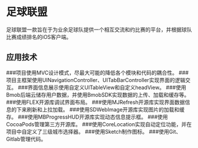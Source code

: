 # 足球联盟
足球联盟一款旨在于为业余足球队提供一个相互交流和约比赛的平台，并根据球队比赛成绩排名的iOS客户端。
## 应用技术
###项目使用MVC设计模式，尽最大可能的降低各个模块和代码的耦合性。
###项目主框架使用UINavigationController、UITabBarController实现界面的逻辑交互。
###界面信息展示使用自定义UITableView和自定义headView。
###使用Bmob后端云储存用户数据，并使用BmobSDK实现数据的上传、加载和缓存等。
###使用FLEX开源库调试界面布局。
###使用MJRefresh开源库实现界面数据信息的下来刷新和上拉加载。
###使用SDWebImage开源库实现图片的加载和缓存。
###使用MBProgressHUD开源库实现动态信息提示框。
###使用CocoaPods管理第三方开源库。
###使用CoreLocation实现自动定位功能，并在项目中自定义了三级城市选择器。
###使用Sketch制作图标。
###使用Git、Gitlab管理代码。
